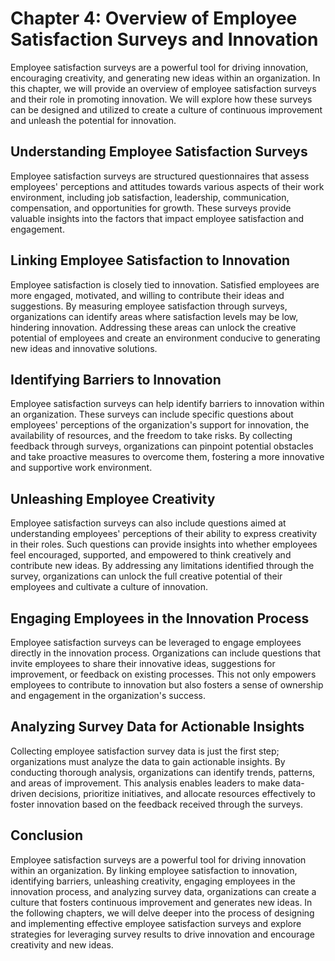 Chapter 4: Overview of Employee Satisfaction Surveys and Innovation
===================================================================

Employee satisfaction surveys are a powerful tool for driving innovation, encouraging creativity, and generating new ideas within an organization. In this chapter, we will provide an overview of employee satisfaction surveys and their role in promoting innovation. We will explore how these surveys can be designed and utilized to create a culture of continuous improvement and unleash the potential for innovation.

**Understanding Employee Satisfaction Surveys**
-----------------------------------------------

Employee satisfaction surveys are structured questionnaires that assess employees' perceptions and attitudes towards various aspects of their work environment, including job satisfaction, leadership, communication, compensation, and opportunities for growth. These surveys provide valuable insights into the factors that impact employee satisfaction and engagement.

**Linking Employee Satisfaction to Innovation**
-----------------------------------------------

Employee satisfaction is closely tied to innovation. Satisfied employees are more engaged, motivated, and willing to contribute their ideas and suggestions. By measuring employee satisfaction through surveys, organizations can identify areas where satisfaction levels may be low, hindering innovation. Addressing these areas can unlock the creative potential of employees and create an environment conducive to generating new ideas and innovative solutions.

**Identifying Barriers to Innovation**
--------------------------------------

Employee satisfaction surveys can help identify barriers to innovation within an organization. These surveys can include specific questions about employees' perceptions of the organization's support for innovation, the availability of resources, and the freedom to take risks. By collecting feedback through surveys, organizations can pinpoint potential obstacles and take proactive measures to overcome them, fostering a more innovative and supportive work environment.

**Unleashing Employee Creativity**
----------------------------------

Employee satisfaction surveys can also include questions aimed at understanding employees' perceptions of their ability to express creativity in their roles. Such questions can provide insights into whether employees feel encouraged, supported, and empowered to think creatively and contribute new ideas. By addressing any limitations identified through the survey, organizations can unlock the full creative potential of their employees and cultivate a culture of innovation.

**Engaging Employees in the Innovation Process**
------------------------------------------------

Employee satisfaction surveys can be leveraged to engage employees directly in the innovation process. Organizations can include questions that invite employees to share their innovative ideas, suggestions for improvement, or feedback on existing processes. This not only empowers employees to contribute to innovation but also fosters a sense of ownership and engagement in the organization's success.

**Analyzing Survey Data for Actionable Insights**
-------------------------------------------------

Collecting employee satisfaction survey data is just the first step; organizations must analyze the data to gain actionable insights. By conducting thorough analysis, organizations can identify trends, patterns, and areas of improvement. This analysis enables leaders to make data-driven decisions, prioritize initiatives, and allocate resources effectively to foster innovation based on the feedback received through the surveys.

**Conclusion**
--------------

Employee satisfaction surveys are a powerful tool for driving innovation within an organization. By linking employee satisfaction to innovation, identifying barriers, unleashing creativity, engaging employees in the innovation process, and analyzing survey data, organizations can create a culture that fosters continuous improvement and generates new ideas. In the following chapters, we will delve deeper into the process of designing and implementing effective employee satisfaction surveys and explore strategies for leveraging survey results to drive innovation and encourage creativity and new ideas.
